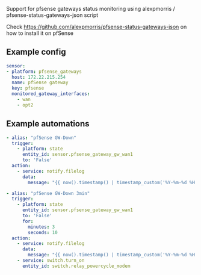 Support for pfsense gateways status monitoring using alexpmorris / pfsense-status-gateways-json script

Check https://github.com/alexpmorris/pfsense-status-gateways-json on how to install it on pfSense

## Example config

```yaml
sensor:
- platform: pfsense_gateways
  host: 172.22.215.254
  name: pfSense gateway
  key: pfsense
  monitored_gateway_interfaces:
    - wan
    - opt2
```

## Example automations
```yaml
- alias: "pfSense GW-Down"
  trigger:
    - platform: state
      entity_id: sensor.pfsense_gateway_gw_wan1
      to: 'False'
  action:
    - service: notify.filelog
      data:
        message: "{{ now().timestamp() | timestamp_custom('%Y-%m-%d %H:%M:%S') }} My internet just died"

- alias: "pfSense GW-Down 3min"
  trigger:
    - platform: state
      entity_id: sensor.pfsense_gateway_gw_wan1
      to: 'False'
      for:
        minutes: 3
        seconds: 10
  action:
    - service: notify.filelog
      data:
        message: "{{ now().timestamp() | timestamp_custom('%Y-%m-%d %H:%M:%S') }} My internet just died more than 3 minutes ago, rebooting ISP crap"
    - service: switch.turn_on
      entity_id: switch.relay_powercycle_modem
```
